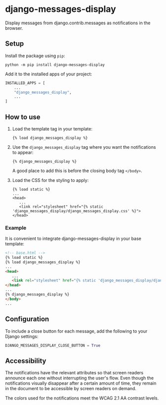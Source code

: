 # django-messages-display
Display messages from django.contrib.messages as notifications in the browser.

## Setup
Install the package using `pip`:

```shell
python -m pip install django-messages-display
```

Add it to the installed apps of your project:
```python
INSTALLED_APPS = [
    ...
    "django_messages_display",
    ...
]
```

## How to use
1. Load the template tag in your template:
   ```
   {% load django_messages_display %}
   ```

2. Use the `django_messages_display` tag where you want the notifications to appear:
   ```
   {% django_messages_display %}
   ```
   A good place to add this is before the closing body tag `</body>`.

3. Load the CSS for the styling to apply:
   ```
   {% load static %}
   ...
   <head>
      ...
      <link rel="stylesheet" href="{% static 'django_messages_display/django_messages_display.css' %}">
   </head>
   ```

### Example
It is convenient to integrate django-messages-display in your base template:

```html
<!-- base.html -->
{% load static %}
{% load django_messages_display %}
...
<head>
   ...
   <link rel="stylesheet" href="{% static 'django_messages_display/django_messages_display.css' %}">
</head>
...
{% django_messages_display %}
</body>
...
```

## Configuration
To include a close button for each message, add the following to your Django settings:

```python
DJANGO_MESSAGES_DISPLAY_CLOSE_BUTTON = True
```

## Accessibility
The notifications have the relevant attributes so that screen readers announce each one without interrupting the user's flow.
Even though the notifications visually disappear after a certain amount of time, they remain in the document to be accessible by screen readers on demand.

The colors used for the notifications meet the WCAG 2.1 AA contrast levels.
